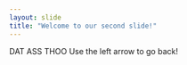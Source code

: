 ```yaml
---
layout: slide
title: "Welcome to our second slide!"
---
```

DAT ASS THOO
Use the left arrow to go back!
